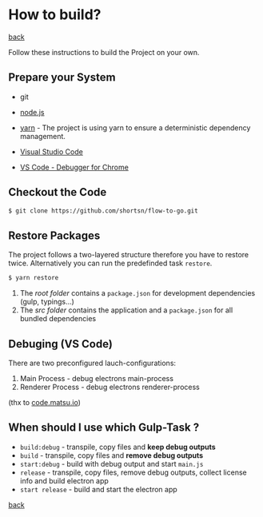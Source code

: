 ﻿How to build?
================================

[back](index)

Follow these instructions to build the Project on your own.

## Prepare your System

- git
- [node.js](https://nodejs.org/en/)
- [yarn](https://yarnpkg.com) - The project is using yarn to ensure a deterministic dependency management.

- [Visual Studio Code](https://code.visualstudio.com)
- [VS Code - Debugger for Chrome](https://marketplace.visualstudio.com/items?itemName=msjsdiag.debugger-for-chrome)

## Checkout the Code
```bash
$ git clone https://github.com/shortsn/flow-to-go.git
```

## Restore Packages

The project follows a two-layered structure therefore you have to restore twice.
Alternatively you can run the predefinded task `restore`.

```bash
$ yarn restore
```

1. The *root folder* contains a `package.json` for development dependencies (gulp, typings...)
2. The *src folder* contains the application and a `package.json` for all bundled dependencies

## Debuging (VS Code)

There are two preconfigured lauch-configurations:

1. Main Process - debug electrons main-process
2. Renderer Process - debug electrons renderer-process

(thx to [code.matsu.io](http://code.matsu.io/1))

## When should I use which Gulp-Task ?

- `build:debug` - transpile, copy files and **keep debug outputs**
- `build` - transpile, copy files and **remove debug outputs**
- `start:debug` - build with debug output and start `main.js`
- `release` - transpile, copy files, remove debug outputs, collect license info and build electron app
- `start release` - build and start the electron app

[back](index)